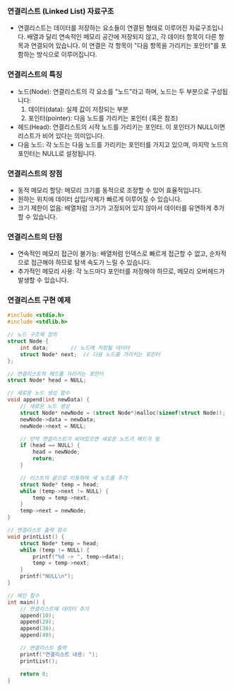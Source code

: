 ### 연결리스트 (Linked List) 자료구조
- 연결리스트는 데이터를 저장하는 요소들이 연결된 형태로 이루어진 자료구조입니다. 배열과 달리 연속적인 메모리 공간에 저장되지 않고, 각 데이터 항목이 다른 항목과 연결되어 있습니다. 이 연결은 각 항목이 "다음 항목을 가리키는 포인터"를 포함하는 방식으로 이루어집니다.

### 연결리스트의 특징
- 노드(Node): 연결리스트의 각 요소를 "노드"라고 하며, 노드는 두 부분으로 구성됩니다:
    1. 데이터(data): 실제 값이 저장되는 부분
    2. 포인터(pointer): 다음 노드를 가리키는 포인터 (혹은 참조)
- 헤드(Head): 연결리스트의 시작 노드를 가리키는 포인터. 이 포인터가 NULL이면 리스트가 비어 있다는 의미입니다.
- 다음 노드: 각 노드는 다음 노드를 가리키는 포인터를 가지고 있으며, 마지막 노드의 포인터는 NULL로 설정됩니다.

### 연결리스트의 장점
- 동적 메모리 할당: 메모리 크기를 동적으로 조정할 수 있어 효율적입니다.
- 원하는 위치에 데이터 삽입/삭제가 빠르게 이루어질 수 있습니다.
- 크기 제한이 없음: 배열처럼 크기가 고정되어 있지 않아서 데이터를 유연하게 추가할 수 있습니다.

### 연결리스트의 단점
- 연속적인 메모리 접근이 불가능: 배열처럼 인덱스로 빠르게 접근할 수 없고, 순차적으로 접근해야 하므로 탐색 속도가 느릴 수 있습니다.
- 추가적인 메모리 사용: 각 노드마다 포인터를 저장해야 하므로, 메모리 오버헤드가 발생할 수 있습니다.

### 연결리스트 구현 예제

```C
#include <stdio.h>
#include <stdlib.h>

// 노드 구조체 정의
struct Node {
    int data;       // 노드에 저장될 데이터
    struct Node* next;  // 다음 노드를 가리키는 포인터
};

// 연결리스트의 헤드를 가리키는 포인터
struct Node* head = NULL;

// 새로운 노드 생성 함수
void append(int newData) {
    // 새로운 노드 생성
    struct Node* newNode = (struct Node*)malloc(sizeof(struct Node));
    newNode->data = newData;
    newNode->next = NULL;

    // 만약 연결리스트가 비어있으면 새로운 노드가 헤드가 됨
    if (head == NULL) {
        head = newNode;
        return;
    }

    // 리스트의 끝으로 이동하여 새 노드를 추가
    struct Node* temp = head;
    while (temp->next != NULL) {
        temp = temp->next;
    }
    temp->next = newNode;
}

// 연결리스트 출력 함수
void printList() {
    struct Node* temp = head;
    while (temp != NULL) {
        printf("%d -> ", temp->data);
        temp = temp->next;
    }
    printf("NULL\n");
}

// 메인 함수
int main() {
    // 연결리스트에 데이터 추가
    append(10);
    append(20);
    append(30);
    append(40);

    // 연결리스트 출력
    printf("연결리스트 내용: ");
    printList();

    return 0;
}
```